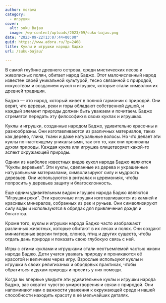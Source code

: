 ```yaml
---
author: morava
category:
  - игрушки
cover:
  alt: suku Bajau
  image: /wp-content/uploads/2023/09/suku-bajau.png
date: "2023-09-22T13:07:44+00:00"
guid: https://www.adora.ru/?p=2468
title: Куклы и игрушки народа Баджо
url: /suku-bajau/

---
```

В самой глубине древнего острова, среди мистических лесов и живописных полян, обитает народ Баджо. Этот малочисленный народ известен своей уникальной культурой, тесно связанной с природой, искусством и созданием кукол и игрушек, которые стали символом их древней традиции.

Баджо — это народ, который живет в полной гармонии с природой. Они верят, что деревья, реки и горы обладают собственной душой, и каждый элемент природы должен быть уважаем и почитаем. Баджо стремятся передать эту философию в своих куклах и игрушках.

Куклы и игрушки, созданные народом Баджо, удивительно красочны и разнообразны. Они изготавливаются из различных материалов, таких как дерево, глина, ткани и даже натуральные волосы. Но что делает эти куклы по-настоящему уникальными, так это то, как они пронизаны духом природы. Каждая кукла или игрушка олицетворяет какой-то аспект окружающей природы.

Одним из наиболее известных видов кукол народа Баджо являются "Куклы деревьев". Эти куклы, сделанные из дерева и украшенные натуральными материалами, символизируют силу и мудрость деревьев. Они используются в ритуалах и церемониях, чтобы попросить у деревьев защиту и благосклонность.

Еще одним удивительным видом игрушек народа Баджо являются "Игрушки реки". Эти красочные игрушки изготавливаются из камней и красивых минералов, собранных из рек и ручьев. Они символизируют силу воды и используются в обрядах для привлечения дождя и богатства.

Кроме того, куклы и игрушки народа Баджо часто изображают различных животных, которые обитают в их лесах и полях. Они создают миниатюрные версии тигров, слонов, птиц и других существ, чтобы отдать дань природе и показать свою глубокую связь с ней.

Игры с этими куклами и игрушками стали неотъемлемой частью жизни народа Баджо. Дети учатся уважать природу и проникаются её красотой и величием через игру. Взрослые используют куклы и игрушки в своих религиозных и обрядовых практиках, чтобы обратиться к духам природы и просить у них помощи.

Когда вы впервые увидите эти удивительные куклы и игрушки народа Баджо, вас охватит чувство умиротворения и связи с природой. Они напоминают нам о важности уважения к окружающей среде и нашей способности находить красоту в её мельчайших деталях.
